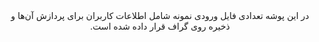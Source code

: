 


<div dir='rtl' align="center">
در این پوشه تعدادی فایل ورودی نمونه شامل اطلاعات کاربران برای پردازش آن‌ها و ذخیره روی گراف قرار داده شده است. 
</div>

